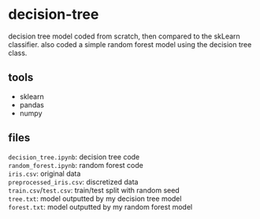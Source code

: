 # decision-tree
decision tree model coded from scratch, then compared to the skLearn classifier. also coded a simple random forest model using the decision tree class.

## tools
- sklearn
- pandas
- numpy

## files
`decision_tree.ipynb`: decision tree code <br>
`random_forest.ipynb`: random forest code <br>
`iris.csv`: original data <br>
`preprocessed_iris.csv`: discretized data <br>
`train.csv`/`test.csv`: train/test split with random seed <br>
`tree.txt`: model outputted by my decision tree model <br>
`forest.txt`: model outputted by my random forest model